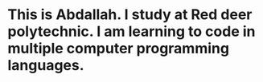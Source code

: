 # This is Abdallah. I study at Red deer polytechnic. I am learning to code in multiple computer programming languages.
